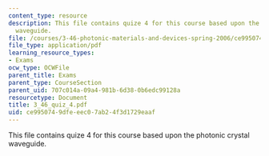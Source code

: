 ```yaml
---
content_type: resource
description: This file contains quize 4 for this course based upon the photonic crystal
  waveguide.
file: /courses/3-46-photonic-materials-and-devices-spring-2006/ce9950749dfeeec07ab24f3d1729eaaf_3_46_quiz_4.pdf
file_type: application/pdf
learning_resource_types:
- Exams
ocw_type: OCWFile
parent_title: Exams
parent_type: CourseSection
parent_uid: 707c014a-09a4-981b-6d38-0b6edc99128a
resourcetype: Document
title: 3_46_quiz_4.pdf
uid: ce995074-9dfe-eec0-7ab2-4f3d1729eaaf
---
```

This file contains quize 4 for this course based upon the photonic crystal waveguide.

